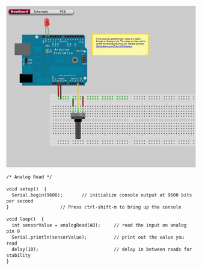 ![](https://github.com/UTDallasCSO/EngineeringProjectsWithArduino/blob/master/Codes/3%20Potentiometer/3.Potentiometer.jpg)

````
/* Analog Read */

void setup()  {
  Serial.begin(9600);   	// initialize console output at 9600 bits per second
}		    		// Press ctrl-shift-m to bring up the console

void loop()  {
  int sensorValue = analogRead(A0); 	// read the input on analog pin 0
  Serial.println(sensorValue);          // print out the value you read
  delay(10);                            // delay in between reads for stability
}
````
